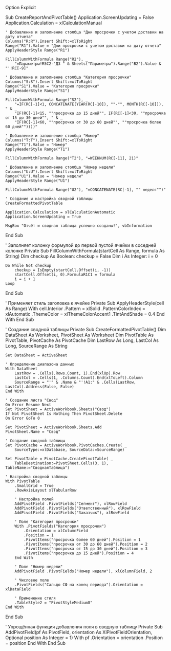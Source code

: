 Option Explicit

Sub CreateReportAndPivotTable()
    Application.ScreenUpdating = False
    Application.Calculation = xlCalculationManual

    ' Добавление и заполнение столбца "Дни просрочки с учетом доставки на дату отчета"
    Columns("R:R").Insert Shift:=xlToRight
    Range("R1").Value = "Дни просрочки с учетом доставки на дату отчета"
    ApplyHeaderStyle Range("R1")
    
    FillColumnWithFormula Range("R2"), _
        "=Параметры!R5C2-'ДЗ " & Sheets("Параметры").Range("B2").Value & "'!RC[-9]"
    
    ' Добавление и заполнение столбца "Категория просрочки"
    Columns("S:S").Insert Shift:=xlToRight
    Range("S1").Value = "Категория просрочки"
    ApplyHeaderStyle Range("S1")
    
    FillColumnWithFormula Range("S2"), _
        "=IF(RC[-1]<1, CONCATENATE(YEAR(RC[-10]), ""-"", MONTH(RC[-10])), " & _
        "IF(RC[-1]<15, ""просрочка до 15 дней"", IF(RC[-1]<30, ""просрочка от 15 до 30 дней"", " & _
        "IF(RC[-1]<60, ""просрочка от 30 до 60 дней"", ""просрочка более 60 дней""))))"

    ' Добавление и заполнение столбца "Номер"
    Columns("T:T").Insert Shift:=xlToRight
    Range("T1").Value = "Номер"
    ApplyHeaderStyle Range("T1")

    FillColumnWithFormula Range("T2"), "=WEEKNUM(RC[-11], 21)"

    ' Добавление и заполнение столбца "Номер недели"
    Columns("U:U").Insert Shift:=xlToRight
    Range("U1").Value = "Номер недели"
    ApplyHeaderStyle Range("U1")

    FillColumnWithFormula Range("U2"), "=CONCATENATE(RC[-1], "" неделя"")"

    ' Создание и настройка сводной таблицы
    CreateFormattedPivotTable

    Application.Calculation = xlCalculationAutomatic
    Application.ScreenUpdating = True

    MsgBox "Отчёт и сводная таблица успешно созданы!", vbInformation
End Sub

' Заполняет колонку формулой до первой пустой ячейки в соседней колонке
Private Sub FillColumnWithFormula(startCell As Range, formula As String)
    Dim checkup As Boolean: checkup = False
    Dim i As Integer: i = 0

    Do While Not checkup
        checkup = IsEmpty(startCell.Offset(i, -1))
        startCell.Offset(i, 0).FormulaR1C1 = formula
        i = i + 1
    Loop
End Sub

' Применяет стиль заголовка к ячейке
Private Sub ApplyHeaderStyle(cell As Range)
    With cell.Interior
        .Pattern = xlSolid
        .PatternColorIndex = xlAutomatic
        .ThemeColor = xlThemeColorAccent1
        .TintAndShade = 0.4
    End With
End Sub

' Создание сводной таблицы
Private Sub CreateFormattedPivotTable()
    Dim DataSheet As Worksheet, PivotSheet As Worksheet
    Dim PivotTable As PivotTable, PivotCache As PivotCache
    Dim LastRow As Long, LastCol As Long, SourceRange As String

    Set DataSheet = ActiveSheet

    ' Определение диапазона данных
    With DataSheet
        LastRow = .Cells(.Rows.Count, 1).End(xlUp).Row
        LastCol = .Cells(1, .Columns.Count).End(xlToLeft).Column
        SourceRange = "'" & .Name & "'!A1:" & .Cells(LastRow, LastCol).Address(False, False)
    End With

    ' Создание листа "Свод"
    On Error Resume Next
    Set PivotSheet = ActiveWorkbook.Sheets("Свод")
    If Not PivotSheet Is Nothing Then PivotSheet.Delete
    On Error GoTo 0

    Set PivotSheet = ActiveWorkbook.Sheets.Add
    PivotSheet.Name = "Свод"

    ' Создание сводной таблицы
    Set PivotCache = ActiveWorkbook.PivotCaches.Create( _
        SourceType:=xlDatabase, SourceData:=SourceRange)

    Set PivotTable = PivotCache.CreatePivotTable( _
        TableDestination:=PivotSheet.Cells(3, 1), TableName:="СводнаяТаблица")

    ' Настройка сводной таблицы
    With PivotTable
        .SmallGrid = True
        .RowAxisLayout xlTabularRow

        ' Настройка полей
        AddPivotField .PivotFields("Сегмент"), xlRowField
        AddPivotField .PivotFields("Ответственный"), xlRowField
        AddPivotField .PivotFields("Заказчик"), xlRowField

        ' Поле "Категория просрочки"
        With .PivotFields("Категория просрочки")
            .Orientation = xlColumnField
            .Position = 1
            .PivotItems("просрочка более 60 дней").Position = 1
            .PivotItems("просрочка от 30 до 60 дней").Position = 2
            .PivotItems("просрочка от 15 до 30 дней").Position = 3
            .PivotItems("просрочка до 15 дней").Position = 4
        End With

        ' Поле "Номер недели"
        AddPivotField .PivotFields("Номер недели"), xlColumnField, 2

        ' Числовое поле
        .PivotFields("Сальдо СФ на конец периода").Orientation = xlDataField

        ' Применение стиля
        .TableStyle2 = "PivotStyleMedium8"
    End With
End Sub

' Упрощённая функция добавления поля в сводную таблицу
Private Sub AddPivotField(pf As PivotField, orientation As XlPivotFieldOrientation, Optional position As Integer = 1)
    With pf
        .Orientation = orientation
        .Position = position
    End With
End Sub